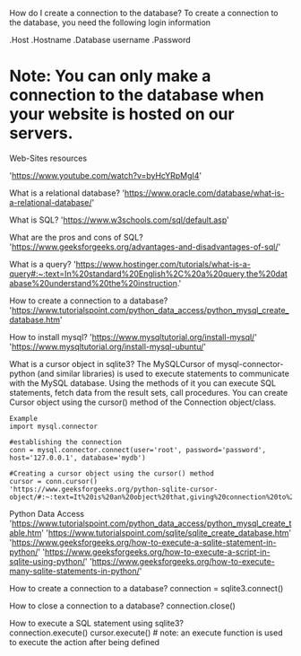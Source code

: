 
How do I create a connection to the database?
To create a connection to the database, you need the following login information

.Host
.Hostname
.Database username
.Password

# Note: You can only make a connection to the database when your website is hosted on our servers.



Web-Sites resources

'https://www.youtube.com/watch?v=byHcYRpMgI4'


What is a relational database?
'https://www.oracle.com/database/what-is-a-relational-database/'

What is SQL?
'https://www.w3schools.com/sql/default.asp'

What are the pros and cons of SQL?
'https://www.geeksforgeeks.org/advantages-and-disadvantages-of-sql/'

What is a query?
'https://www.hostinger.com/tutorials/what-is-a-query#:~:text=In%20standard%20English%2C%20a%20query,the%20database%20understand%20the%20instruction.'

How to create a connection to a database?
'https://www.tutorialspoint.com/python_data_access/python_mysql_create_database.htm'

How to install mysql?
'https://www.mysqltutorial.org/install-mysql/'
'https://www.mysqltutorial.org/install-mysql-ubuntu/'



What is a cursor object in sqlite3?
    The MySQLCursor of mysql-connector-python (and similar libraries) is used to execute statements to communicate with the MySQL database.
    Using the methods of it you can execute SQL statements, fetch data from the result sets, call procedures.
    You can create Cursor object using the cursor() method of the Connection object/class.

    Example
    import mysql.connector

    #establishing the connection
    conn = mysql.connector.connect(user='root', password='password', host='127.0.0.1', database='mydb')

    #Creating a cursor object using the cursor() method
    cursor = conn.cursor()
    'https://www.geeksforgeeks.org/python-sqlite-cursor-object/#:~:text=It%20is%20an%20object%20that,giving%20connection%20to%20SQLite%20database.'



Python Data Access
'https://www.tutorialspoint.com/python_data_access/python_mysql_create_table.htm'
'https://www.tutorialspoint.com/sqlite/sqlite_create_database.htm'
'https://www.geeksforgeeks.org/how-to-execute-a-sqlite-statement-in-python/'
'https://www.geeksforgeeks.org/how-to-execute-a-script-in-sqlite-using-python/'
'https://www.geeksforgeeks.org/how-to-execute-many-sqlite-statements-in-python/'

How to create a connection to a database?
    connection = sqlite3.connect()


How to close a connection to a database?
    connection.close()

How to execute a SQL statement using sqlite3?  
    connection.execute(<action>)
    cursor.execute(<action>)
    # note: an execute function is used to execute the action after being defined
